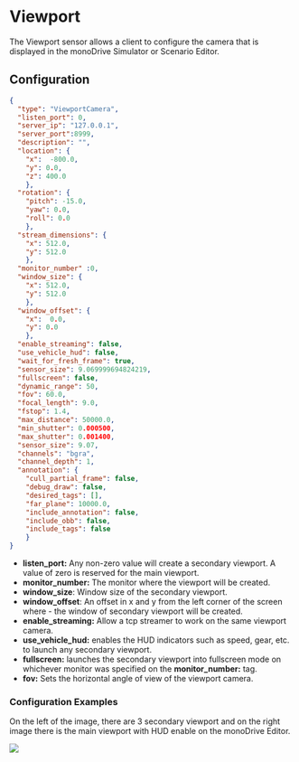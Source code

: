 # Viewport

The Viewport sensor allows a client to configure the camera that is displayed in 
the monoDrive Simulator or Scenario Editor. 

## Configuration

``` json
{
  "type": "ViewportCamera",
  "listen_port": 0,
  "server_ip": "127.0.0.1",
  "server_port":8999,
  "description": "",
  "location": {
    "x":  -800.0,
    "y": 0.0,
    "z": 400.0
    },
  "rotation": {
    "pitch": -15.0,
    "yaw": 0.0,
    "roll": 0.0
    },
  "stream_dimensions": {
    "x": 512.0,
    "y": 512.0
    },
  "monitor_number" :0,
  "window_size": {
    "x": 512.0,
    "y": 512.0
    },
  "window_offset": {
    "x":  0.0,
    "y": 0.0
    },
  "enable_streaming": false,
  "use_vehicle_hud": false,
  "wait_for_fresh_frame": true,
  "sensor_size": 9.069999694824219,
  "fullscreen": false,
  "dynamic_range": 50,
  "fov": 60.0,
  "focal_length": 9.0,
  "fstop": 1.4,
  "max_distance": 50000.0,
  "min_shutter": 0.000500,
  "max_shutter": 0.001400,
  "sensor_size": 9.07,
  "channels": "bgra",
  "channel_depth": 1,
  "annotation": {
    "cull_partial_frame": false,
    "debug_draw": false,
    "desired_tags": [],
    "far_plane": 10000.0,
    "include_annotation": false,
    "include_obb": false,
    "include_tags": false
    }
}
```
- **listen_port:** Any non-zero value will create a secondary viewport. A value of zero is reserved for the main viewport.    
- **monitor_number:** The monitor where the viewport will be created.   
- **window_size**: Window size of the secondary viewport.   
- **window_offset**: An offset in x and y from the left corner of the screen where - the window of secondary viewport will be created.   
- **enable_streaming:** Allow a tcp streamer to work on the same viewport camera.   
- **use_vehicle_hud:** enables the HUD indicators such as speed, gear, etc. to launch any secondary viewport.   
- **fullscreen:** launches the secondary viewport into fullscreen mode on whichever monitor was specified on the **monitor_number:**  tag.   
- **fov:** Sets the horizontal angle of view of the viewport camera.   


### Configuration Examples  

On the left of the image, there are 3 secondary viewport and on the right image there is the main viewport with HUD enable on the monoDrive Editor.

<p class="img_container">
  <img class="wide_img" src="https://github.com/monoDriveIO/documentation/raw/master/WikiPhotos/LV_client/sensors/configuration/viewport/viewport.png" />
</p>
